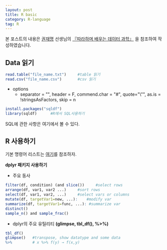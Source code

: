 ```yaml
---
layout: post
title: R basic
category: R-language
tag: R
---
```


 본 포스트의 내용은 [권재명](https://dataninja.me/) 선생님의 [『따라하며 배우는 데이터 과학』](http://www.yes24.com/Product/Goods/44184320) 을 참조하여 작성하였습니다.

## Data 읽기

```R
read.table("file_name.txt") 	#table 읽기
read.csv("file_name.csv") 		#csv 읽기
```

- options
  - separator = "", header = F, commend.char = "#", quote="\\"", as.is = !stringsAsFactors, skip = n

```R
install.packages("sqldf")
library(sqldf) 		#R에서 SQL사용하기
```

SQL에 관한 사항은 여기에서 볼 수 있다.



## R 사용하기

기본 명령어 리스트는 [여기](https://goo.gl/xcE4cz)를 참조하자.

__dplyr 패키지 사용하기__

- 주요 동사

```R
filter(df, condition) (and slice())		#select rows
arrange(df, var1, var2 ...) 	#sort rows
select(df, var1, var2, ...) 	#select vars or columns
mutate(df, targetVar1=new, ...): 	#modify var
summarize(df, targetVar1=func, ...): #summarize var
distinct()
sample_n() and sample_frac()
```

- dplyr의 주요 유틸리티 __(glimpse, tbl_df(), %>%)__

```R
tbl_df()
glimpse()	#transpose, show datatype and some data
%>% 		# x %>% f(y) → f(x,y)
```



